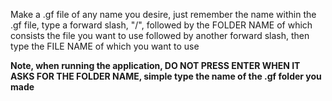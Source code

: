 Make a .gf file of any name you desire, just remember the name
within the .gf file, type a forward slash, "/", followed by the FOLDER NAME of which consists the file you want to use
followed by another forward slash, then type the FILE NAME of which you want to use

**Note, when running the application, DO NOT PRESS ENTER WHEN IT ASKS FOR THE FOLDER NAME, simple type the name of the .gf folder you made**
